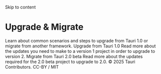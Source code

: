Skip to content
# Upgrade & Migrate
Learn about common scenarios and steps to upgrade from Tauri 1.0 or migrate from another framework.
Upgrade from Tauri 1.0 Read more about the updates you need to make to a version 1 project in order to upgrade to version 2.
Migrate from Tauri 2.0 beta Read more about the updates required for the 2.0 beta project to upgrade to 2.0.
© 2025 Tauri Contributors. CC-BY / MIT
